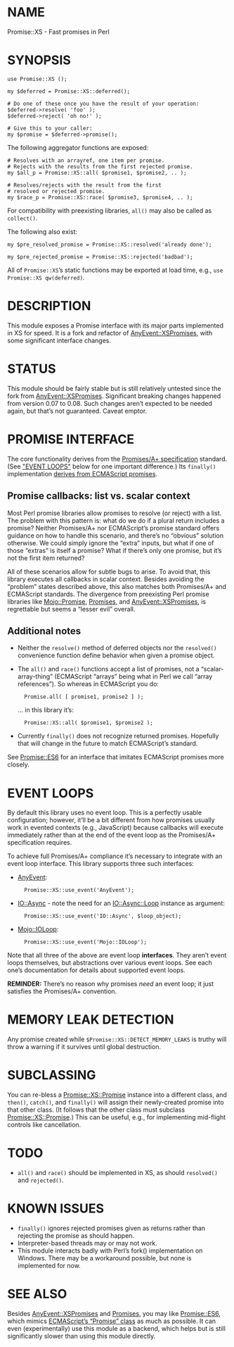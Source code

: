 # NAME

Promise::XS - Fast promises in Perl

# SYNOPSIS

    use Promise::XS ();

    my $deferred = Promise::XS::deferred();

    # Do one of these once you have the result of your operation:
    $deferred->resolve( 'foo' );
    $deferred->reject( 'oh no!' );

    # Give this to your caller:
    my $promise = $deferred->promise();

The following aggregator functions are exposed:

    # Resolves with an arrayref, one item per promise.
    # Rejects with the results from the first rejected promise.
    my $all_p = Promise::XS::all( $promise1, $promise2, .. );

    # Resolves/rejects with the result from the first
    # resolved or rejected promise.
    my $race_p = Promise::XS::race( $promise3, $promise4, .. );

For compatibility with preexisting libraries, `all()` may also be called
as `collect()`.

The following also exist:

    my $pre_resolved_promise = Promise::XS::resolved('already done');

    my $pre_rejected_promise = Promise::XS::rejected('badbad');

All of `Promise::XS`’s static functions may be exported at load time,
e.g., `use Promise::XS qw(deferred)`.

# DESCRIPTION

This module exposes a Promise interface with its major parts
implemented in XS for speed. It is a fork and refactor of
[AnyEvent::XSPromises](https://metacpan.org/pod/AnyEvent::XSPromises), with some significant interface changes.

# STATUS

This module should be fairly stable but is still relatively untested since
the fork from [AnyEvent::XSPromises](https://metacpan.org/pod/AnyEvent::XSPromises). Significant breaking changes happened
from version 0.07 to 0.08. Such changes aren’t expected to be needed again,
but that’s not guaranteed. Caveat emptor.

# PROMISE INTERFACE

The core functionality derives from the
[Promises/A+ specification](https://promisesaplus.com/) standard. (See
["EVENT LOOPS"](#event-loops) below for one important difference.) Its `finally()`
implementation [derives from ECMAScript promises](https://developer.mozilla.org/en-US/docs/Web/JavaScript/Reference/Global_Objects/Promise/finally).

## Promise callbacks: list vs. scalar context

Most Perl promise libraries allow promises to resolve (or reject) with a list.
The problem with this pattern is: what do we do if a plural return includes
a promise? Neither Promises/A+ nor ECMAScript’s promise standard offers
guidance on how to handle this scenario, and there’s no “obvious” solution
otherwise. We could simply ignore the “extra” inputs, but what if one of those
“extras” is itself a promise? What if there’s only one promise, but it’s not
the first item returned?

All of these scenarios allow for subtle bugs to arise. To avoid that,
this library executes all callbacks in scalar context. Besides avoiding the
“problem” states described above, this also matches both Promises/A+ and
ECMAScript standards. The divergence from preexisting Perl promise libraries
like [Mojo::Promise](https://metacpan.org/pod/Mojo::Promise), [Promises](https://metacpan.org/pod/Promises), and [AnyEvent::XSPromises](https://metacpan.org/pod/AnyEvent::XSPromises), is
regrettable but seems a “lesser evil” overall.

## Additional notes

- Neither the `resolve()` method of deferred objects
nor the `resolved()` convenience function define behavior when given
a promise object.
- The `all()` and `race()` functions accept a list of promises,
not a “scalar-array-thing” (ECMAScript “arrays” being what in Perl we
call “array references”). So whereas in ECMAScript you do:

        Promise.all( [ promise1, promise2 ] );

    … in this library it’s:

        Promise::XS::all( $promise1, $promise2 );

- Currently `finally()` does not recognize returned promises.
Hopefully that will change in the future to match ECMAScript’s standard.

See [Promise::ES6](https://metacpan.org/pod/Promise::ES6) for an interface that imitates ECMAScript promises
more closely.

# EVENT LOOPS

By default this library uses no event loop. This is a perfectly usable
configuration; however, it’ll be a bit different from how promises usually
work in evented contexts (e.g., JavaScript) because callbacks will execute
immediately rather than at the end of the event loop as the Promises/A+
specification requires.

To achieve full Promises/A+ compliance it’s necessary to integrate with
an event loop interface. This library supports three such interfaces:

- [AnyEvent](https://metacpan.org/pod/AnyEvent):

        Promise::XS::use_event('AnyEvent');

- [IO::Async](https://metacpan.org/pod/IO::Async) - note the need for an [IO::Async::Loop](https://metacpan.org/pod/IO::Async::Loop) instance
as argument:

        Promise::XS::use_event('IO::Async', $loop_object);

- [Mojo::IOLoop](https://metacpan.org/pod/Mojo::IOLoop):

        Promise::XS::use_event('Mojo::IOLoop');

Note that all three of the above are event loop **interfaces**. They
aren’t event loops themselves, but abstractions over various event loops.
See each one’s documentation for details about supported event loops.

**REMINDER:** There’s no reason why promises _need_ an event loop; it
just satisfies the Promises/A+ convention.

# MEMORY LEAK DETECTION

Any promise created while `$Promise::XS::DETECT_MEMORY_LEAKS` is truthy
will throw a warning if it survives until global destruction.

# SUBCLASSING

You can re-bless a [Promise::XS::Promise](https://metacpan.org/pod/Promise::XS::Promise) instance into a different class,
and `then()`, `catch()`, and `finally()` will assign their newly-created
promise into that other class. (It follows that the other class must subclass
[Promise::XS::Promise](https://metacpan.org/pod/Promise::XS::Promise).) This can be useful, e.g., for implementing
mid-flight controls like cancellation.

# TODO

- `all()` and `race()` should be implemented in XS,
as should `resolved()` and `rejected()`.

# KNOWN ISSUES

- `finally()` ignores rejected promises given as returns rather than
rejecting the promise as should happen.
- Interpreter-based threads may or may not work.
- This module interacts badly with Perl’s fork() implementation on
Windows. There may be a workaround possible, but none is implemented for now.

# SEE ALSO

Besides [AnyEvent::XSPromises](https://metacpan.org/pod/AnyEvent::XSPromises) and [Promises](https://metacpan.org/pod/Promises), you may like [Promise::ES6](https://metacpan.org/pod/Promise::ES6),
which mimics [ECMAScript’s “Promise” class](https://developer.mozilla.org/en-US/docs/Web/JavaScript/Reference/Global_Objects/Promise) as much as possible.
It can even
(experimentally) use this module as a backend, which helps but is still
significantly slower than using this module directly.

